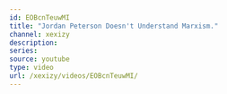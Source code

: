 ```yaml
---
id: EOBcnTeuwMI
title: "Jordan Peterson Doesn't Understand Marxism."
channel: xexizy
description:
series:
source: youtube
type: video
url: /xexizy/videos/EOBcnTeuwMI/
---
```

